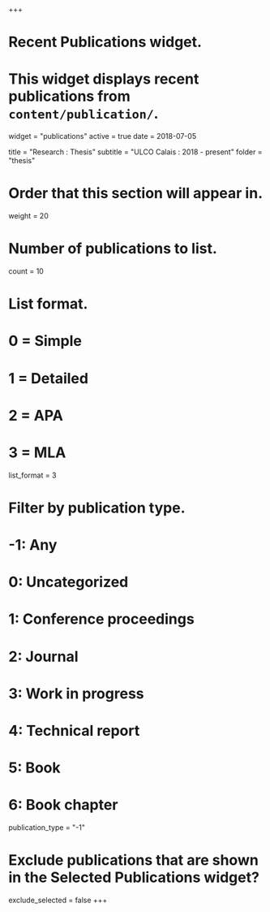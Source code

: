 +++
# Recent Publications widget.
# This widget displays recent publications from `content/publication/`.
widget = "publications"
active = true
date = 2018-07-05

title = "Research : Thesis"
subtitle = "ULCO Calais : 2018 - present"
folder = "thesis"


# Order that this section will appear in.
weight = 20

# Number of publications to list.
count = 10

# List format.
#   0 = Simple
#   1 = Detailed
#   2 = APA
#   3 = MLA
list_format = 3

# Filter by publication type.
# -1: Any
#  0: Uncategorized
#  1: Conference proceedings
#  2: Journal
#  3: Work in progress
#  4: Technical report
#  5: Book
#  6: Book chapter
publication_type = "-1"

# Exclude publications that are shown in the Selected Publications widget?
exclude_selected = false
+++
